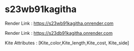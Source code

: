 # s23wb91kagitha

 Render Link : https://s23wb91kagitha.onrender.com

 Render Link : https://s23db91kagitha.onrender.com

 Kite Attributes :  [Kite_color,Kite_length,Kite_cost, Kite_side]